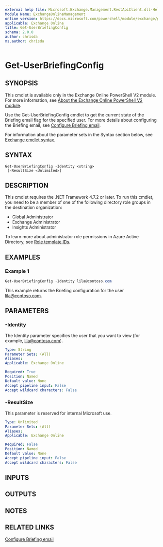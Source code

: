 ```yaml
---
external help file: Microsoft.Exchange.Management.RestApiClient.dll-Help.xml
Module Name: ExchangeOnlineManagement
online version: https://docs.microsoft.com/powershell/module/exchange/get-userbriefingconfig
applicable: Exchange Online
title: Get-UserBriefingConfig
schema: 2.0.0
author: chrisda
ms.author: chrisda
---
```


# Get-UserBriefingConfig

## SYNOPSIS
This cmdlet is available only in the Exchange Online PowerShell V2 module. For more information, see [About the Exchange Online PowerShell V2 module](https://docs.microsoft.com/powershell/exchange/exchange-online-powershell-v2).

Use the Get-UserBriefingConfig cmdlet to get the current state of the Briefing email flag for the specified user. For more details about configuring the Briefing email, see [Configure Briefing email](https://docs.microsoft.com/Briefing/be-admin).

For information about the parameter sets in the Syntax section below, see [Exchange cmdlet syntax](https://docs.microsoft.com/powershell/exchange/exchange-cmdlet-syntax).

## SYNTAX

```
Get-UserBriefingConfig -Identity <string>
 [-ResultSize <Unlimited>]
```

## DESCRIPTION
This cmdlet requires the .NET Framework 4.7.2 or later. To run this cmdlet, you need to be a member of one of the following directory role groups in the destination organization:

* Global Administrator
* Exchange Administrator
* Insights Administrator

To learn more about administrator role permissions in Azure Active Directory, see [Role template IDs](https://docs.microsoft.com/azure/active-directory/roles/permissions-reference#role-template-ids).

## EXAMPLES

### Example 1
```powershell
Get-UserBriefingConfig -Identity lila@contoso.com
```

This example returns the Briefing configuration for the user lila@contoso.com.

## PARAMETERS

### -Identity
The Identity parameter specifies the user that you want to view (for example, lila@contoso.com).

```yaml
Type: String
Parameter Sets: (All)
Aliases:
Applicable: Exchange Online

Required: True
Position: Named
Default value: None
Accept pipeline input: False
Accept wildcard characters: False
```

### -ResultSize
This parameter is reserved for internal Microsoft use.

```yaml
Type: Unlimited
Parameter Sets: (All)
Aliases:
Applicable: Exchange Online

Required: False
Position: Named
Default value: None
Accept pipeline input: False
Accept wildcard characters: False
```

## INPUTS

###  

## OUTPUTS

###  

## NOTES

## RELATED LINKS

[Configure Briefing email](https://docs.microsoft.com/Briefing/be-admin)
